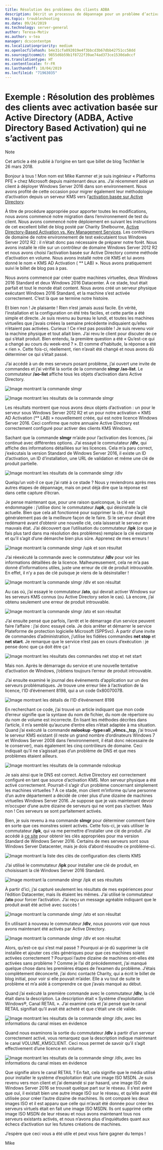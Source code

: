 ```yaml
---
title: Résolution des problèmes des clients ADBA
description: Décrit un processus de dépannage pour un problème d’activation de Windows
ms.topic: troubleshooting
ms.date: 09/24/2019
ms.technology: server-general
author: Teresa-Motiv
ms.author: v-tea
manager: dcscontentpm
ms.localizationpriority: medium
ms.openlocfilehash: b4e31cfa892019e4f3bbcd3b67dbb42751cc58dd
ms.sourcegitcommit: 9855d6b59b1f8722f39ae74ad373ce1530da0ccf
ms.translationtype: HT
ms.contentlocale: fr-FR
ms.lasthandoff: 10/04/2019
ms.locfileid: "71963035"
---
```

# <a name="example-troubleshooting-active-directory-based-activation-adba-clients-that-do-not-activate"></a>Exemple : Résolution des problèmes des clients avec activation basée sur Active Directory (ADBA, Active Directory Based Activation) qui ne s’activent pas

> [!NOTE]
> Cet article a été publié à l’origine en tant que billet de blog TechNet le 26 mars 2018.

Bonjour à tous ! Mon nom est Mike Kammer et je suis ingénieur « Platforms PFE » chez Microsoft depuis maintenant deux ans. J’ai récemment aidé un client à déployer Windows Server 2016 dans son environnement. Nous avons profité de cette occasion pour migrer également leur méthodologie d’activation depuis un serveur KMS vers l’[activation basée sur Active Directory](https://docs.microsoft.com/previous-versions/windows/hh852637(v=win.10)).

À titre de procédure appropriée pour apporter toutes les modifications, nous avons commencé notre migration dans l’environnement de test du client. Nous avons commencé notre déploiement en suivant les instructions de cet excellent billet de blog posté par Charity Shelbourne, [Active Directory-Based Activation vs. Key Management Services](https://techcommunity.microsoft.com/t5/Core-Infrastructure-and-Security/Active-Directory-Based-Activation-vs-Key-Management-Services/ba-p/256016). Les contrôleurs de domaine de notre environnement de test exécutaient tous Windows Server 2012 R2 : il n’était donc pas nécessaire de préparer notre forêt. Nous avons installé le rôle sur un contrôleur de domaine Windows Server 2012 R2 et nous avons choisi l’activation basée sur Active Directory comme méthode d’activation en volume. Nous avons installé notre clé KMS et lui avons donné le nom « KMS AD Activation ( ** LAB) ». Nous avons pratiquement suivi le billet de blog pas à pas.

Nous avons commencé par créer quatre machines virtuelles, deux Windows 2016 Standard et deux Windows 2016 Datacenter. À ce stade, tout était parfait et tout le monde était content. Nous avons créé un serveur physique exécutant Windows 2016 Standard, et la machine s’est activée correctement. C’est là que se termine notre histoire.

Et bien non ! Je plaisante ! Rien n’est jamais aussi facile. En vérité, l’installation et la configuration on été très faciles, et cette partie a été simple et directe. Je suis revenu au bureau le lundi, et toutes les machines virtuelles que j’avais créées la semaine précédente indiquaient qu’elles n’étaient pas activées. Curieux ! Ce n’est pas possible ! Je suis revenu voir la machine physique et tout allait bien. J’ai revu le client pour discuter de ce qui s’était produit. Bien entendu, la première question a été « Qu’est-ce qui a changé au cours du week-end ? ». Et comme d’habitude, la réponse a été « rien ». Cette fois-ci, réellement, rien n’avait été changé et nous avons dû déterminer ce qui s’était passé.

J’ai accédé à un de mes serveurs posant problème, j’ai ouvert une invite de commandes et j’ai vérifié la sortie de la commande **slmgr /ao-list**. Le commutateur **/ao-list** affiche tous les objets d’activation dans Active Directory.

![Image montrant la commande slmgr](./media/032618_1700_Troubleshoo1.png)

![Image montrant les résultats de la commande slmgr](./media/032618_1700_Troubleshoo2.png)

Les résultats montrent que nous avons deux objets d’activation : un pour le serveur sous Windows Server 2012 R2 et un pour notre activation « KMS AD Activation (** LAB) » nouvellement créée, qui est notre licence Windows Server 2016. Ceci confirme que notre annuaire Active Directory est correctement configuré pour activer des clients KMS Windows.

Sachant que la commande **slmgr** m’aide pour l’activation des licences, j’ai continué avec différentes options. J’ai essayé le commutateur **/dlv**, qui affiche des informations détaillées sur les licences. Cela m’a paru correct, j’exécutais la version Standard de Windows Server 2016, il existe un ID d’activation, un ID d’installation, une URL de validation et même une clé de produit partielle.

![Image montrant les résultats de la commande slmgr /dlv](./media/ActivationTroubleshoot2b.jpg)

Quelqu’un voit-il ce que j’ai raté à ce stade ? Nous y reviendrons après mes autres étapes de dépannage, mais on peut déjà dire que la réponse est dans cette capture d’écran.

Je pense maintenant que, pour une raison quelconque, la clé est endommagée : j’utilise donc le commutateur **/upk**, qui désinstalle la clé actuelle. Bien que cela ait fonctionné pour supprimer la clé, il ne s’agit généralement pas de la meilleure façon de le faire. Si le serveur devait être redémarré avant d’obtenir une nouvelle clé, cela laisserait le serveur en mauvais état. J’ai découvert que l’utilisation du commutateur **/ipk** (ce que je fais plus tard dans ma résolution des problèmes) remplace la clé existante et qu’il s’agit d’une démarche bien plus sûre. Apprenez de mes erreurs !

![Image montrant la commande slmgr /upk et son résultat](./media/032618_1700_Troubleshoo3.png)

J’ai réexécuté la commande avec le commutateur **/dlv** pour voir les informations détaillées de la licence. Malheureusement, cela ne m’a pas donné d’informations utiles, juste une erreur de clé de produit introuvable. En effet, il n’y a pas de clé puisque je viens de la désinstaller !

![Image montrant la commande slmgr /dlv et son résultat](./media/032618_1700_Troubleshoo4.png)

Au cas où, j’ai essayé le commutateur **/ato**, qui devrait activer Windows sur les serveurs KMS connus (ou Active Directory selon le cas). Là encore, j’ai obtenu seulement une erreur de produit introuvable.

![Image montrant la commande slmgr /ato et son résultat](./media/032618_1700_Troubleshoo5.png)

J’ai ensuite pensé que parfois, l’arrêt et le démarrage d’un service peuvent faire l’affaire : j’ai donc essayé cela. Je dois arrêter et démarrer le service Plateforme de protection logicielle Microsoft (SPPSvc). À partir d’une invite de commandes d’administration, j’utilise les fidèles commandes **net stop** et **net start**. Je remarque que le service n’est pas en cours d’exécution : je pense donc que ça doit être ça !

![Image montrant les résultats des commandes net stop et net start](./media/032618_1700_Troubleshoo6.png)

Mais non. Après le démarrage du service et une nouvelle tentative d’activation de Windows, j’obtiens toujours l’erreur de produit introuvable.

J’ai ensuite examiné le journal des événements d’application sur un des serveurs problématiques. Je trouve une erreur liée à l’activation de la licence, l’ID d’événement 8198, qui a un code 0x8007007B.

![Image montrant les détails de l’ID d’événement 8198](./media/032618_1700_Troubleshoo7.png)

En recherchant ce code, j’ai trouvé un article indiquant que mon code d’erreur signifie que la syntaxe du nom de fichier, du nom de répertoire ou du nom de volume est incorrecte. En lisant les méthodes décrites dans l’article, il m’a semblé qu’aucune d’entre elles n’était adaptée à ma situation. Quand j’ai exécuté la commande **nslookup -type=all _vlmcs._tcp**, j’ai trouvé le serveur KMS existant (il reste un grand nombre d’ordinateurs Windows 7 et Windows Server 2008 dans l’environnement, il était donc nécessaire de le conserver), mais également les cinq contrôleurs de domaine. Ceci indiquait qu’il ne s’agissait pas d’un problème de DNS et que mes problèmes étaient ailleurs.

![Image montrant les résultats de la commande nslookup](./media/032618_1700_Troubleshoo8.png)

Je sais ainsi que le DNS est correct. Active Directory est correctement configuré en tant que source d’activation KMS. Mon serveur physique a été activé correctement. Pourrait-il s’agir d’un problème concernant simplement les machines virtuelles ? À ce stade, mon client m’informe qu’une personne d’un autre département a décidé de créer plus d’une dizaine de machines virtuelles Windows Server 2016. Je suppose que je vais maintenant devoir m’occuper d’une autre dizaine de serveurs qui ne vont pas s’activer. Mais non ! Ces serveurs se sont parfaitement activés.

Bien, je suis revenu à ma commande **slmgr** pour déterminer comment faire en sorte que ces monstres soient activés. Cette fois-ci, je vais utiliser le commutateur **/ipk**, qui va me permettre d’installer une clé de produit. J’ai accédé à [ce site](https://docs.microsoft.com/previous-versions/windows/it-pro/windows-server-2012-R2-and-2012/jj612867(v=ws.11)) pour obtenir les clés appropriées pour ma version Standard de Windows Server 2016. Certains de mes serveurs sont sous Windows Server Datacenter, mais je dois d’abord résoudre ce problème-ci.

![Image montrant la liste des clés de configuration des clients KMS](./media/032618_1700_Troubleshoo9.png)

J’ai utilisé le commutateur **/ipk** pour installer une clé de produit, en choisissant la clé Windows Server 2016 Standard.

![Image montrant la commande slmgr /ipk et ses résultats](./media/032618_1700_Troubleshoo10.png)

À partir d’ici, j’ai capturé seulement les résultats de mes expériences pour l’édition Datacenter, mais ils étaient les mêmes. J’ai utilisé le commutateur **/ato** pour forcer l’activation. J’ai reçu un message agréable indiquant que le produit avait été activé avec succès !

![Image montrant la commande slmgr /ato et son résultat](./media/032618_1700_Troubleshoo11.png)

En utilisant à nouveau le commutateur **/dlv**, nous pouvons voir que nous avons maintenant été activés par Active Directory.

![Image montrant la commande slmgr /dlv et son résultat](./media/032618_1700_Troubleshoo12.png)

Alors, qu’est-ce qui s’est mal passé ? Pourquoi ai-je dû supprimer la clé installée et ajouter ces clés génériques pour que ces machines soient activées correctement ? Pourquoi l’autre dizaine de machines ont-elles été activées sans problème ? Comme je l’ai dit précédemment, j’ai manqué quelque chose dans les premières étapes de l’examen du problème. J’étais complètement déconcerté, j’ai donc contacté Charity, qui a écrit le billet de blog initial, pour voir si elle pouvait m’aider. Elle a vu tout de suite le problème et m’a aidé à comprendre ce que j’avais manqué au début.

Quand j’ai exécuté la première commande avec le commutateur **/dlv**, la clé était dans la description. La description était « Système d’exploitation Windows®, Canal RETAIL ». J’ai examiné cela et j’ai pensé que le canal RETAIL signifiait qu’il avait été acheté et que c’était une clé valide.

![Image montrant les résultats de la commande slmgr /dlv, avec les informations du canal mises en évidence](./media/032618_1700_Troubleshoo13.png)

Quand nous examinons la sortie du commutateur **/dlv** à partir d’un serveur correctement activé, vous remarquez que la description indique maintenant le canal VOLUME_KMSCLIENT. Ceci nous permet de savoir qu’il s’agit effectivement d’une licence en volume.

![Image montrant les résultats de la commande slmgr /dlv, avec les informations du canal mises en évidence](./media/032618_1700_Troubleshoo14.png)

Que signifie alors le canal RETAIL ? En fait, cela signifie que le média utilisé pour installer le système d’exploitation était une image ISO MSDN. Je suis revenu vers mon client et j’ai demandé si par hasard, une image ISO de Windows Server 2016 se trouvait quelque part sur le réseau. Il s’est avéré que oui, il existait bien une autre image ISO sur le réseau, et qu’elle avait été utilisée pour créer l’autre dizaine de machines. Ils ont comparé les deux images ISO et il est apparu que celle qui m’avait été donnée pour créer les serveurs virtuels était en fait une image ISO MSDN. Ils ont supprimé cette image ISO MSDN de leur réseau et nous avons maintenant tous nos serveurs existants activés, et nous n’avons plus d’inquiétudes quant aux échecs d’activation sur les futures créations de machines.

J’espère que ceci vous a été utile et peut vous faire gagner du temps !

Mike
